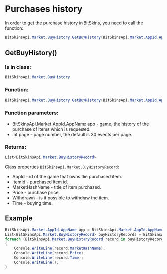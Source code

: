 ﻿# Purchases history

In order to get the purchase history in BitSkins, you need to call the function:

```csharp
BitSkinsApi.Market.BuyHistory.GetBuyHistory(BitSkinsApi.Market.AppId.AppName app, int page);
```

## GetBuyHistory()

### Is in class:

```csharp
BitSkinsApi.Market.BuyHistory
```

### Function:

```csharp
BitSkinsApi.Market.BuyHistory.GetBuyHistory(BitSkinsApi.Market.AppId.AppName app, int page);
```

### Function parameters:

* BitSkinsApi.Market.AppId.AppName app - game, the history of the purchase of items which is requested.
* int page - page number, the default is 30 events per page.

### Returns:

```csharp
List<BitSkinsApi.Market.BuyHistoryRecord>
```

Class properties ```BitSkinsApi.Market.BuyHistoryRecord```:
* AppId - id of the game that owns the purchased item.
* ItemId - purchased item id.
* MarketHashName - title of item purchased.
* Price - purchase price.
* Withdrawn - is it possible to withdraw the item.
* Time - buying time.

## Example

```csharp
BitSkinsApi.Market.AppId.AppName app = BitSkinsApi.Market.AppId.AppName.CounterStrikGlobalOffensive;
List<BitSkinsApi.Market.BuyHistoryRecord> buyHistoryRecords = BitSkinsApi.Market.BuyHistory.GetBuyHistory(app, 1);
foreach (BitSkinsApi.Market.BuyHistoryRecord record in buyHistoryRecords)
{
    Console.WriteLine(record.MarketHashName);
    Console.WriteLine(record.Price);
    Console.WriteLine(record.Time);
    Console.WriteLine();
}
```